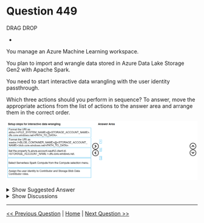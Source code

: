 # Question 449

DRAG DROP

-

You manage an Azure Machine Learning workspace.

You plan to import and wrangle data stored in Azure Data Lake Storage Gen2 with Apache Spark.

You need to start interactive data wrangling with the user identity passthrough.

Which three actions should you perform in sequence? To answer, move the appropriate actions from the list of actions to the answer area and arrange them in the correct order.

![Question Image](../images/q449_q_image569.png)

<details>
  <summary>Show Suggested Answer</summary>

<img src="../images/q449_ans_0_image570.png" alt="Answer Image"><br>

</details>

<details>
  <summary>Show Discussions</summary>

<blockquote><p><strong>Sadhak</strong> <code>(Wed 13 Nov 2024 23:12)</code> - <em>Upvotes: 1</em></p><p>Correct answer.</p></blockquote>
<blockquote><p><strong>Sadhak</strong> <code>(Wed 13 Nov 2024 23:08)</code> - <em>Upvotes: 1</em></p><p>https://learn.microsoft.com/en-us/azure/machine-learning/interactive-data-wrangling-with-apache-spark-azure-ml?view=azureml-api-2#import-and-wrangle-data-from-azure-data-lake-storage-adls-gen-2</p></blockquote>

</details>

---

[<< Previous Question](question_448.md) | [Home](/index.md) | [Next Question >>](question_450.md)
